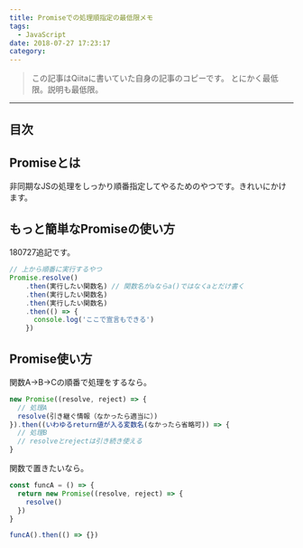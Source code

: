 ```yaml
---
title: Promiseでの処理順指定の最低限メモ
tags:
  - JavaScript
date: 2018-07-27 17:23:17
category:
---
```


> この記事はQiitaに書いていた自身の記事のコピーです。
とにかく最低限。説明も最低限。

<!-- more -->

---

## 目次

<!-- toc -->

## Promiseとは

非同期なJSの処理をしっかり順番指定してやるためのやつです。きれいにかけます。

## もっと簡単なPromiseの使い方

180727追記です。

```javascript
// 上から順番に実行するやつ
Promise.resolve()
    .then(実行したい関数名) // 関数名がaならa()ではなくaとだけ書く
    .then(実行したい関数名)
    .then(実行したい関数名)
    .then(() => {
      console.log('ここで宣言もできる')
    })
```

## Promise使い方

関数A→B→Cの順番で処理をするなら。

```javascript
new Promise((resolve, reject) => {
  // 処理A
  resolve(引き継ぐ情報（なかったら適当に）)
}).then((いわゆるreturn値が入る変数名(なかったら省略可)) => {
  // 処理B
  // resolveとrejectは引き続き使える
}
```

関数で置きたいなら。

```javascript
const funcA = () => {
  return new Promise((resolve, reject) => {
    resolve()
  })
}

funcA().then(() => {})
```
